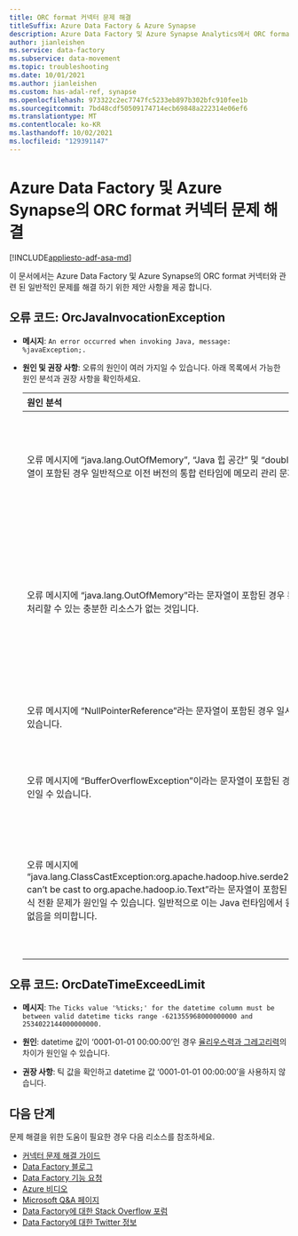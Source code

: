 ```yaml
---
title: ORC format 커넥터 문제 해결
titleSuffix: Azure Data Factory & Azure Synapse
description: Azure Data Factory 및 Azure Synapse Analytics에서 ORC format 커넥터를 사용 하 여 문제를 해결 하는 방법에 대해 알아봅니다.
author: jianleishen
ms.service: data-factory
ms.subservice: data-movement
ms.topic: troubleshooting
ms.date: 10/01/2021
ms.author: jianleishen
ms.custom: has-adal-ref, synapse
ms.openlocfilehash: 973322c2ec7747fc5233eb897b302bfc910fee1b
ms.sourcegitcommit: 7bd48cdf50509174714ecb69848a222314e06ef6
ms.translationtype: MT
ms.contentlocale: ko-KR
ms.lasthandoff: 10/02/2021
ms.locfileid: "129391147"
---
```

# <a name="troubleshoot-the-orc-format-connector-in-azure-data-factory-and-azure-synapse"></a>Azure Data Factory 및 Azure Synapse의 ORC format 커넥터 문제 해결

[!INCLUDE[appliesto-adf-asa-md](includes/appliesto-adf-asa-md.md)]

이 문서에서는 Azure Data Factory 및 Azure Synapse의 ORC format 커넥터와 관련 된 일반적인 문제를 해결 하기 위한 제안 사항을 제공 합니다.

## <a name="error-code-orcjavainvocationexception"></a>오류 코드: OrcJavaInvocationException

- **메시지**: `An error occurred when invoking Java, message: %javaException;.`
- **원인 및 권장 사항**: 오류의 원인이 여러 가지일 수 있습니다. 아래 목록에서 가능한 원인 분석과 권장 사항을 확인하세요.

    | 원인 분석                                               | 권장                                               |
    | :----------------------------------------------------------- | :----------------------------------------------------------- |
    | 오류 메시지에 “java.lang.OutOfMemory”, “Java 힙 공간” 및 “doubleCapacity”라는 문자열이 포함된 경우 일반적으로 이전 버전의 통합 런타임에 메모리 관리 문제가 있는 것입니다. | 자체 호스팅 통합 런타임을 사용 중인 경우 최신 버전으로 업그레이드하는 것이 좋습니다. |
    | 오류 메시지에 “java.lang.OutOfMemory”라는 문자열이 포함된 경우 통합 런타임에 파일을 처리할 수 있는 충분한 리소스가 없는 것입니다. | Integration Runtime의 동시 실행을 제한합니다. 자체 호스팅 IR의 경우 메모리가 8GB보다 크거나 같은 강력한 머신으로 스케일 업합니다. |
    |오류 메시지에 “NullPointerReference”라는 문자열이 포함된 경우 일시적인 오류가 원인일 수 있습니다. | 작업을 다시 시도하세요. 문제가 계속되면 지원에 문의하세요. |
    | 오류 메시지에 “BufferOverflowException”이라는 문자열이 포함된 경우 일시적인 오류가 원인일 수 있습니다. | 작업을 다시 시도하세요. 문제가 계속되면 지원에 문의하세요. |
    | 오류 메시지에 “java.lang.ClassCastException:org.apache.hadoop.hive.serde2.io.HiveCharWritable can’t be cast to org.apache.hadoop.io.Text”라는 문자열이 포함된 경우 Java 런타임의 형식 전환 문제가 원인일 수 있습니다. 일반적으로 이는 Java 런타임에서 원본 데이터를 처리할 수 없음을 의미합니다. | 이 문제는 데이터 문제입니다. ORC 형식 데이터에서 char 또는 varchar 대신 문자열을 사용해 보세요. |

## <a name="error-code-orcdatetimeexceedlimit"></a>오류 코드: OrcDateTimeExceedLimit

- **메시지**: `The Ticks value '%ticks;' for the datetime column must be between valid datetime ticks range -621355968000000000 and 2534022144000000000.`

- **원인**: datetime 값이 ‘0001-01-01 00:00:00’인 경우 [율리우스력과 그레고리력](https://en.wikipedia.org/wiki/Proleptic_Gregorian_calendar#Difference_between_Julian_and_proleptic_Gregorian_calendar_dates)의 차이가 원인일 수 있습니다.

- **권장 사항**: 틱 값을 확인하고 datetime 값 ‘0001-01-01 00:00:00’을 사용하지 않습니다.

## <a name="next-steps"></a>다음 단계

문제 해결을 위한 도움이 필요한 경우 다음 리소스를 참조하세요.

- [커넥터 문제 해결 가이드](connector-troubleshoot-guide.md)
- [Data Factory 블로그](https://azure.microsoft.com/blog/tag/azure-data-factory/)
- [Data Factory 기능 요청](/answers/topics/azure-data-factory.html)
- [Azure 비디오](https://azure.microsoft.com/resources/videos/index/?sort=newest&services=data-factory)
- [Microsoft Q&A 페이지](/answers/topics/azure-data-factory.html)
- [Data Factory에 대한 Stack Overflow 포럼](https://stackoverflow.com/questions/tagged/azure-data-factory)
- [Data Factory에 대한 Twitter 정보](https://twitter.com/hashtag/DataFactory)
